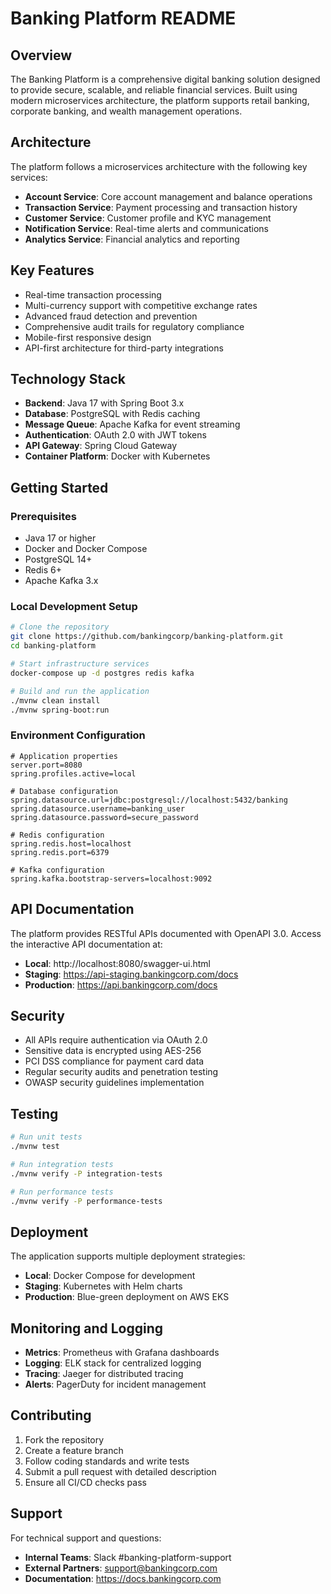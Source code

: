 # Banking Platform README

## Overview
The Banking Platform is a comprehensive digital banking solution designed to provide secure, scalable, and reliable financial services. Built using modern microservices architecture, the platform supports retail banking, corporate banking, and wealth management operations.

## Architecture
The platform follows a microservices architecture with the following key services:
- **Account Service**: Core account management and balance operations
- **Transaction Service**: Payment processing and transaction history
- **Customer Service**: Customer profile and KYC management
- **Notification Service**: Real-time alerts and communications
- **Analytics Service**: Financial analytics and reporting

## Key Features
- Real-time transaction processing
- Multi-currency support with competitive exchange rates
- Advanced fraud detection and prevention
- Comprehensive audit trails for regulatory compliance
- Mobile-first responsive design
- API-first architecture for third-party integrations

## Technology Stack
- **Backend**: Java 17 with Spring Boot 3.x
- **Database**: PostgreSQL with Redis caching
- **Message Queue**: Apache Kafka for event streaming
- **Authentication**: OAuth 2.0 with JWT tokens
- **API Gateway**: Spring Cloud Gateway
- **Container Platform**: Docker with Kubernetes

## Getting Started

### Prerequisites
- Java 17 or higher
- Docker and Docker Compose
- PostgreSQL 14+
- Redis 6+
- Apache Kafka 3.x

### Local Development Setup
```bash
# Clone the repository
git clone https://github.com/bankingcorp/banking-platform.git
cd banking-platform

# Start infrastructure services
docker-compose up -d postgres redis kafka

# Build and run the application
./mvnw clean install
./mvnw spring-boot:run
```

### Environment Configuration
```properties
# Application properties
server.port=8080
spring.profiles.active=local

# Database configuration
spring.datasource.url=jdbc:postgresql://localhost:5432/banking
spring.datasource.username=banking_user
spring.datasource.password=secure_password

# Redis configuration
spring.redis.host=localhost
spring.redis.port=6379

# Kafka configuration
spring.kafka.bootstrap-servers=localhost:9092
```

## API Documentation
The platform provides RESTful APIs documented with OpenAPI 3.0. Access the interactive API documentation at:
- **Local**: http://localhost:8080/swagger-ui.html
- **Staging**: https://api-staging.bankingcorp.com/docs
- **Production**: https://api.bankingcorp.com/docs

## Security
- All APIs require authentication via OAuth 2.0
- Sensitive data is encrypted using AES-256
- PCI DSS compliance for payment card data
- Regular security audits and penetration testing
- OWASP security guidelines implementation

## Testing
```bash
# Run unit tests
./mvnw test

# Run integration tests
./mvnw verify -P integration-tests

# Run performance tests
./mvnw verify -P performance-tests
```

## Deployment
The application supports multiple deployment strategies:
- **Local**: Docker Compose for development
- **Staging**: Kubernetes with Helm charts
- **Production**: Blue-green deployment on AWS EKS

## Monitoring and Logging
- **Metrics**: Prometheus with Grafana dashboards
- **Logging**: ELK stack for centralized logging
- **Tracing**: Jaeger for distributed tracing
- **Alerts**: PagerDuty for incident management

## Contributing
1. Fork the repository
2. Create a feature branch
3. Follow coding standards and write tests
4. Submit a pull request with detailed description
5. Ensure all CI/CD checks pass

## Support
For technical support and questions:
- **Internal Teams**: Slack #banking-platform-support
- **External Partners**: support@bankingcorp.com
- **Documentation**: https://docs.bankingcorp.com
